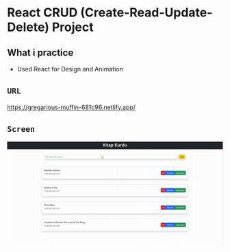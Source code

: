 # React CRUD (Create-Read-Update-Delete) Project
## What i practice

- Used React for Design and Animation



## `URL`

https://gregarious-muffin-681c96.netlify.app/

## `Screen`

![](screen.gif)